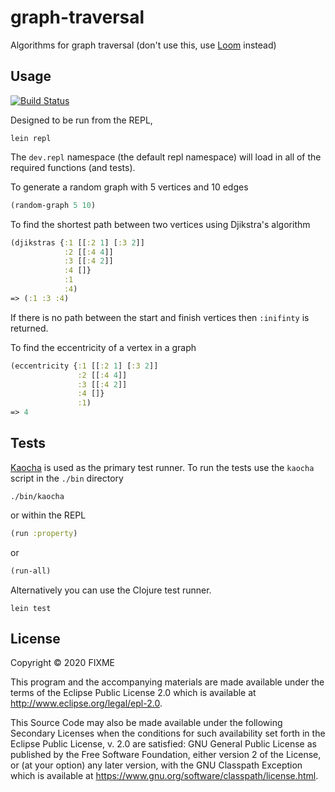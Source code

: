# graph-traversal

Algorithms for graph traversal (don't use this, use [Loom](https://github.com/aysylu/loom) instead)

## Usage

[![Build Status](https://travis-ci.com/HughPowell/graph-traversal.svg?branch=main)](https://travis-ci.com/HughPowell/graph-traversal)

Designed to be run from the REPL,

```shell
lein repl
```

The `dev.repl` namespace (the default repl namespace) will load in all of the
required functions (and tests).

To generate a random graph with 5 vertices and 10 edges

```clojure
(random-graph 5 10)
```

To find the shortest path between two vertices using Djikstra's algorithm

```clojure
(djikstras {:1 [[:2 1] [:3 2]]
            :2 [[:4 4]]
            :3 [[:4 2]]
            :4 []}
            :1
            :4)
=> (:1 :3 :4)
```
If there is no path between the start and finish vertices then `:inifinty` is returned.

To find the eccentricity of a vertex in a graph

```clojure
(eccentricity {:1 [[:2 1] [:3 2]]
               :2 [[:4 4]]
               :3 [[:4 2]]
               :4 []}
               :1)
=> 4
```

## Tests

[Kaocha](https://github.com/lambdaisland/kaocha) is used as the primary test runner. To
run the tests use the `kaocha` script in the `./bin` directory

```shell
./bin/kaocha
```

or within the REPL

```clojure
(run :property)
```
or
```clojure
(run-all)
```

Alternatively you can use the Clojure test runner.

```shell
lein test
```

## License

Copyright © 2020 FIXME

This program and the accompanying materials are made available under the
terms of the Eclipse Public License 2.0 which is available at
http://www.eclipse.org/legal/epl-2.0.

This Source Code may also be made available under the following Secondary
Licenses when the conditions for such availability set forth in the Eclipse
Public License, v. 2.0 are satisfied: GNU General Public License as published by
the Free Software Foundation, either version 2 of the License, or (at your
option) any later version, with the GNU Classpath Exception which is available
at https://www.gnu.org/software/classpath/license.html.
